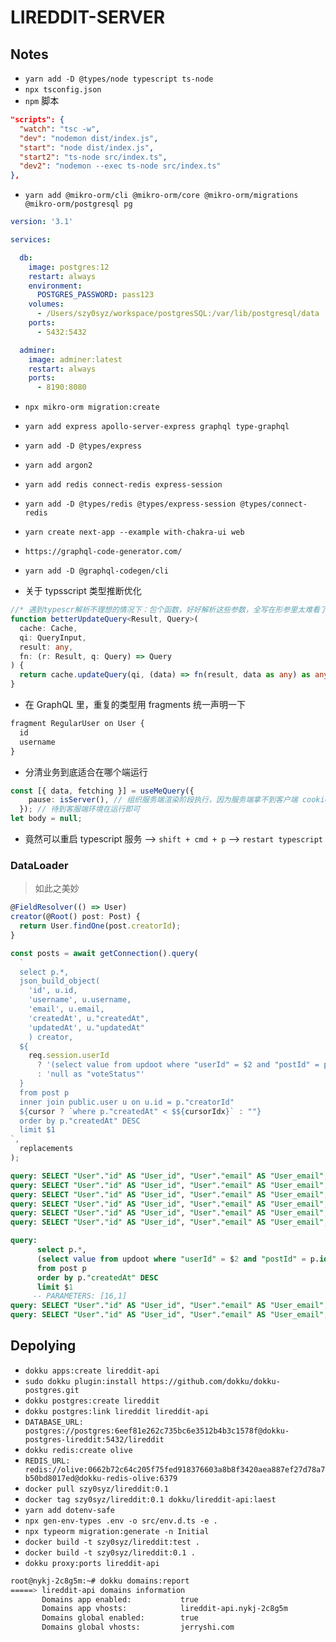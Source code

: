 # LIREDDIT-SERVER

## Notes

- `yarn add -D @types/node typescript ts-node`
- `npx tsconfig.json`
- `npm` 脚本

```json
"scripts": {
  "watch": "tsc -w",
  "dev": "nodemon dist/index.js",
  "start": "node dist/index.js",
  "start2": "ts-node src/index.ts",
  "dev2": "nodemon --exec ts-node src/index.ts"
},
```

- `yarn add @mikro-orm/cli @mikro-orm/core @mikro-orm/migrations @mikro-orm/postgresql pg`

```yml
version: '3.1'

services:

  db:
    image: postgres:12
    restart: always
    environment:
      POSTGRES_PASSWORD: pass123
    volumes:
      - /Users/szy0syz/workspace/postgresSQL:/var/lib/postgresql/data
    ports:
      - 5432:5432

  adminer:
    image: adminer:latest
    restart: always
    ports:
      - 8190:8080
```

- `npx mikro-orm migration:create`
- `yarn add express apollo-server-express graphql type-graphql`
- `yarn add -D @types/express`
- `yarn add argon2`
- `yarn add redis connect-redis express-session`
- `yarn add -D @types/redis @types/express-session @types/connect-redis`
- `yarn create next-app --example with-chakra-ui web`
- `https://graphql-code-generator.com/`
- `yarn add -D @graphql-codegen/cli`

- 关于 typsscript 类型推断优化

```ts
//* 遇到typescr解析不理想的情况下：包个函数，好好解析这些参数，全写在形参里太难看了
function betterUpdateQuery<Result, Query>(
  cache: Cache,
  qi: QueryInput,
  result: any,
  fn: (r: Result, q: Query) => Query
) {
  return cache.updateQuery(qi, (data) => fn(result, data as any) as any);
}
```

- 在 GraphQL 里，重复的类型用 fragments 统一声明一下

```ts
fragment RegularUser on User {
  id
  username
}
```

- 分清业务到底适合在哪个端运行

```ts
const [{ data, fetching }] = useMeQuery({
    pause: isServer(), // 组织服务端渲染阶段执行，因为服务端拿不到客户端 cookie，没必要执行两次
  }); // 待到客服端环境在运行即可
let body = null;
```

- 竟然可以重启 typescript 服务 --> `shift + cmd + p` --> `restart typescript`

### DataLoader

> 如此之美妙

```ts
@FieldResolver(() => User)
creator(@Root() post: Post) {
  return User.findOne(post.creatorId);
}
```

```ts
const posts = await getConnection().query(
  `
  select p.*,
  json_build_object(
    'id', u.id,
    'username', u.username,
    'email', u.email,
    'createdAt', u."createdAt",
    'updatedAt', u."updatedAt"
    ) creator,
  ${
    req.session.userId
      ? '(select value from updoot where "userId" = $2 and "postId" = p.id) "voteStatus"'
      : 'null as "voteStatus"'
  }
  from post p
  inner join public.user u on u.id = p."creatorId"
  ${cursor ? `where p."createdAt" < $${cursorIdx}` : ""}
  order by p."createdAt" DESC
  limit $1
`,
  replacements
);
```

```sql
query: SELECT "User"."id" AS "User_id", "User"."email" AS "User_email", "User"."username" AS "User_username", "User"."password" AS "User_password", "User"."createdAt" AS "User_createdAt", "User"."updatedAt" AS "User_updatedAt" FROM "user" "User" WHERE "User"."id" IN ($1) -- PARAMETERS: [2]
query: SELECT "User"."id" AS "User_id", "User"."email" AS "User_email", "User"."username" AS "User_username", "User"."password" AS "User_password", "User"."createdAt" AS "User_createdAt", "User"."updatedAt" AS "User_updatedAt" FROM "user" "User" WHERE "User"."id" IN ($1) -- PARAMETERS: [1]
query: SELECT "User"."id" AS "User_id", "User"."email" AS "User_email", "User"."username" AS "User_username", "User"."password" AS "User_password", "User"."createdAt" AS "User_createdAt", "User"."updatedAt" AS "User_updatedAt" FROM "user" "User" WHERE "User"."id" IN ($1) -- PARAMETERS: [1]
query: SELECT "User"."id" AS "User_id", "User"."email" AS "User_email", "User"."username" AS "User_username", "User"."password" AS "User_password", "User"."createdAt" AS "User_createdAt", "User"."updatedAt" AS "User_updatedAt" FROM "user" "User" WHERE "User"."id" IN ($1) -- PARAMETERS: [1]
query: SELECT "User"."id" AS "User_id", "User"."email" AS "User_email", "User"."username" AS "User_username", "User"."password" AS "User_password", "User"."createdAt" AS "User_createdAt", "User"."updatedAt" AS "User_updatedAt" FROM "user" "User" WHERE "User"."id" IN ($1) -- PARAMETERS: [1]
query: SELECT "User"."id" AS "User_id", "User"."email" AS "User_email", "User"."username" AS "User_username", "User"."password" AS "User_password", "User"."createdAt" AS "User_createdAt", "User"."updatedAt" AS "User_updatedAt" FROM "user" "User" WHERE "User"."id" IN ($1) -- PARAMETERS: [1]
```

```sql
query:
      select p.*,
      (select value from updoot where "userId" = $2 and "postId" = p.id) "voteStatus"
      from post p
      order by p."createdAt" DESC
      limit $1
     -- PARAMETERS: [16,1]
query: SELECT "User"."id" AS "User_id", "User"."email" AS "User_email", "User"."username" AS "User_username", "User"."password" AS "User_password", "User"."createdAt" AS "User_createdAt", "User"."updatedAt" AS "User_updatedAt" FROM "user" "User" WHERE "User"."id" IN ($1, $2) -- PARAMETERS: [2,1]
query: SELECT "User"."id" AS "User_id", "User"."email" AS "User_email", "User"."username" AS "User_username", "User"."password" AS "User_password", "User"."createdAt" AS "User_createdAt", "User"."updatedAt" AS "User_updatedAt" FROM "user" "User" WHERE "User"."id" IN ($1) -- PARAMETERS: [1]
```

## Depolying

- `dokku apps:create lireddit-api`
- `sudo dokku plugin:install https://github.com/dokku/dokku-postgres.git`
- `dokku postgres:create lireddit`
- `dokku postgres:link lireddit lireddit-api`
- `DATABASE_URL:  postgres://postgres:6eef81e262c735bc6e3512b4b3c1578f@dokku-postgres-lireddit:5432/lireddit`
- `dokku redis:create olive`
- `REDIS_URL:  redis://olive:0662b72c64c205f75fed918376603a8b8f3420aea887ef27d78a7b50bd8017ed@dokku-redis-olive:6379`
- `docker pull szy0syz/lireddit:0.1`
- `docker tag szy0syz/lireddit:0.1 dokku/lireddit-api:laest`
- `yarn add dotenv-safe`
- `npx gen-env-types .env -o src/env.d.ts -e .`
- `npx typeorm migration:generate -n Initial`
- `docker build -t szy0syz/lireddit:test .`
- `docker build -t szy0syz/lireddit:0.1 .`
- `dokku proxy:ports lireddit-api`

```bash
root@nykj-2c8g5m:~# dokku domains:report
=====> lireddit-api domains information
       Domains app enabled:           true
       Domains app vhosts:            lireddit-api.nykj-2c8g5m
       Domains global enabled:        true
       Domains global vhosts:         jerryshi.com
```
